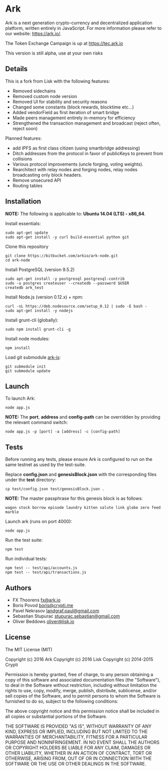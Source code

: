 # Ark

Ark is a next generation crypto-currency and decentralized application platform, written entirely in JavaScript. For more information please refer to our website: https://ark.io/.

The Token Exchange Campaign is up at https://tec.ark.io

This version is still alpha, use at your own risks

## Details

This is a fork from Lisk with the following features:
- Removed sidechains
- Removed custom node version
- Removed UI for stability and security reasons
- Changed some constants (block rewards, blocktime etc...)
- Added vendorField as first iteration of smart bridge
- Made peers management entirely in-memory for efficiency
- Strengthened the transaction management and broadcast (reject often, reject soon)

Planned features:
- add IPFS as first class citizen (using smartbridge addressing)
- Ditch addresses from the protocol in favor of publicKeys to prevent from collisions
- Various protocol improvements (uncle forging, voting weights).
- Rearchitect with relay nodes and forging nodes, relay nodes broadcasting only block headers.
- Remove unsecured API
- Routing tables


## Installation

**NOTE:** The following is applicable to: **Ubuntu 14.04 (LTS) - x86_64**.

Install essentials:

```
sudo apt-get update
sudo apt-get install -y curl build-essential python git
```

Clone this repository
```
git clone https://bitbucket.com/arkio/ark-node.git
cd ark-node
```

Install PostgreSQL (version 9.5.2)

```
sudo apt-get install -y postgresql postgresql-contrib
sudo -u postgres createuser --createdb --password $USER
createdb ark_test
```

Install Node.js (version 0.12.x) + npm:

```
curl -sL https://deb.nodesource.com/setup_0.12 | sudo -E bash -
sudo apt-get install -y nodejs
```

Install grunt-cli (globally):

```
sudo npm install grunt-cli -g
```

Install node modules:

```
npm install
```

Load git submodule [ark-js](PLACEHOLDER):

```
git submodule init
git submodule update
```

## Launch

To launch Ark:

```
node app.js
```

**NOTE:** The **port**, **address** and **config-path** can be overridden by providing the relevant command switch:

```
node app.js -p [port] -a [address] -c [config-path]
```

## Tests

Before running any tests, please ensure Ark is configured to run on the same testnet as used by the test-suite.

Replace **config.json** and **genesisBlock.json** with the corresponding files under the **test** directory:

```
cp test/config.json test/genesisBlock.json .
```

**NOTE:** The master passphrase for this genesis block is as follows:

```
wagon stock borrow episode laundry kitten salute link globe zero feed marble
```

Launch ark (runs on port 4000):

```
node app.js
```

Run the test suite:

```
npm test
```

Run individual tests:

```
npm test -- test/api/accounts.js
npm test -- test/api/transactions.js
```

## Authors
- FX Thoorens <fx@ark.io>
- Boris Povod <boris@crypti.me>
- Pavel Nekrasov <landgraf.paul@gmail.com>
- Sebastian Stupurac <stupurac.sebastian@gmail.com>
- Oliver Beddows <oliver@lisk.io>

## License

The MIT License (MIT)

Copyright (c) 2016 Ark
Copyright (c) 2016 Lisk
Copyright (c) 2014-2015 Crypti

Permission is hereby granted, free of charge, to any person obtaining a copy of this software and associated documentation files (the "Software"), to deal in the Software without restriction, including without limitation the rights to use, copy, modify, merge, publish, distribute, sublicense, and/or sell copies of the Software, and to permit persons to whom the Software is furnished to do so, subject to the following conditions:  

The above copyright notice and this permission notice shall be included in all copies or substantial portions of the Software.

THE SOFTWARE IS PROVIDED "AS IS", WITHOUT WARRANTY OF ANY KIND, EXPRESS OR IMPLIED, INCLUDING BUT NOT LIMITED TO THE WARRANTIES OF MERCHANTABILITY, FITNESS FOR A PARTICULAR PURPOSE AND NONINFRINGEMENT. IN NO EVENT SHALL THE AUTHORS OR COPYRIGHT HOLDERS BE LIABLE FOR ANY CLAIM, DAMAGES OR OTHER LIABILITY, WHETHER IN AN ACTION OF CONTRACT, TORT OR OTHERWISE, ARISING FROM, OUT OF OR IN CONNECTION WITH THE SOFTWARE OR THE USE OR OTHER DEALINGS IN THE SOFTWARE.
